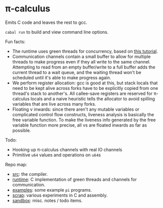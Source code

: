 # π-calculus

Emits C code and leaves the rest to gcc.

`cabal run` to build and view command line options.

Fun facts:
- The runtime uses green threads for concurrency, based on
    [this tutorial](https://c9x.me/articles/gthreads/code0.html).
- Communication channels contain a small buffer to allow for 
    multiple threads to make progress even if they all write to the same channel.
    Attempting to read from an empty buffer/write to a full buffer adds the
    current thread to a wait queue, and the waiting thread won't be scheduled until
    it's able to make progress again.
- We perform register allocation: gcc is good at this, but stack locals that need
    to be kept alive across forks have to be explicitly copied from one thread's stack
    to another's. All callee-save registers are reserved for π-calculus locals and
    a naive heuristic tells the allocator to avoid spilling variables that are live
    across many forks.
- Floating ν inwards: since there aren't any mutable variables or complicated
    control flow constructs, liveness analysis is basically the free variable function.
    To make the liveness info generated by the free variable function more precise,
    all νs are floated inwards as far as possible.

Todo:
- Hooking up π-calculus channels with real IO channels
- Primitive `u64` values and operations on `u64`s

Repo map:
- [src](https://github.com/johnli0135/pi-calculus/tree/master/src):
    the compiler.
- [runtime](https://github.com/johnli0135/pi-calculus/tree/master/runtime):
    C implementation of green threads and channels for communication.
- [examples](https://github.com/johnli0135/pi-calculus/tree/master/examples):
    some example `pi` programs.
- [scrap](https://github.com/johnli0135/pi-calculus/tree/master/scrap):
    various experiments in C and assembly.
- [sandbox](https://github.com/johnli0135/pi-calculus/blob/master/sandbox):
    misc. notes / todo items.
